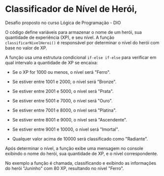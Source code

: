 # Classificador de Nível de Herói,
Desafio proposto no curso Lógica de Programação - DIO

O código define variáveis para armazenar o nome de um herói, sua quantidade de experiência (XP), e seu nível. A função `classificarNivelHeroi()` é responsável por determinar o nível do herói com base no valor de XP. 



A função usa uma estrutura condicional `if-else if-else` para verificar em qual intervalo a quantidade de XP se encaixa:



- Se o XP for 1000 ou menos, o nível será "Ferro".

- Se estiver entre 1001 e 2000, o nível será "Bronze".

- Se estiver entre 2001 e 5000, o nível será "Prata".

- Se estiver entre 5001 e 7000, o nível será "Ouro".

- Se estiver entre 7001 e 8000, o nível será "Platina".

- Se estiver entre 8001 e 9000, o nível será "Ascendente".

- Se estiver entre 9001 e 10000, o nível será "Imortal".

- Qualquer valor acima de 10000 será classificado como "Radiante".



Após determinar o nível, a função exibe uma mensagem no console exibindo o nome do herói, sua quantidade de XP, e o nível correspondente. 

No exemplo a função é chamada, classificando e exibindo as informações do herói "Juninho" com 80 XP, resultando no nível "Ferro".
